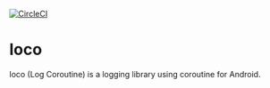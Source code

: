 [![CircleCI](https://circleci.com/gh/sys1yagi/loco.svg?style=svg)](https://circleci.com/gh/sys1yagi/loco)

# loco
loco (Log Coroutine) is a logging library using coroutine for Android.
